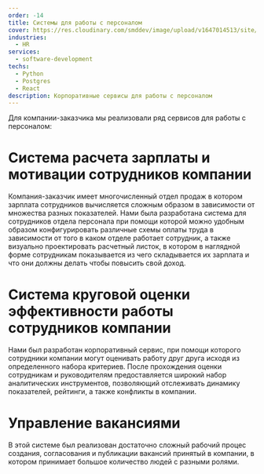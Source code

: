 ```yaml
---
order: -14
title: Системы для работы с персоналом
cover: https://res.cloudinary.com/smddev/image/upload/v1647014513/site/project/employees.jpg
industries:
  - HR
services:
  - software-development
techs:
  - Python
  - Postgres
  - React
description: Корпоративные сервисы для работы с персоналом
---
```

Для компании-заказчика мы реализовали ряд сервисов для работы с персоналом:

# Система расчета зарплаты и мотивации сотрудников компании
Компания-заказчик имеет многочисленный отдел продаж в котором зарплата сотрудников вычисляется сложным образом
в зависимости от множества разных показателей. Нами была разработана система для сотрудников отдела персонала
при помощи которой можно удобным образом конфигурировать различные схемы оплаты труда в зависимости от того в 
каком отделе работает сотрудник, а также визуально проектировать расчетный листок, в котором
в наглядной форме сотрудникам показывается из чего складывается их зарплата и что они должны делать
чтобы повысить свой доход. 

# Система круговой оценки эффективности работы сотрудников компании 
Нами был разработан корпоративный сервис, при помощи которого сотрудники компании могут оценивать работу друг друга
исходя из определенного набора критериев. После прохождения оценки сотрудникам и руководителям предоставляется
широкий набор аналитических инструментов, позволяющий отслеживать динамику показателей, рейтинги, а также конфликты
в компании.

# Управление вакансиями 
В этой системе был реализован достаточно сложный рабочий процес создания, согласования и публикации вакансий
принятый в компании, в котором принимает большое количество людей с разными ролями.
